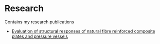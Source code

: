 # Research

Contains my research publications

 - [Evaluation of structural responses of natural fibre
reinforced composite plates and pressure vessels](https://iopscience.iop.org/article/10.1088/1757-899X/1057/1/012035/pdf)
